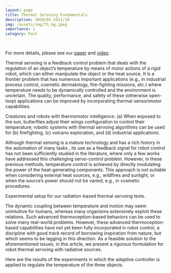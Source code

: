 ```yaml
---
layout: page
title: Thermal Servoing Fundamentals
description: 2020/01-2021/10
img: /assets/img/TS_bg.jpeg
importance: 1
category: Past
---
```


<p align="center">
<img class="img-fluid rounded z-depth-1" src="{{ '/assets/img/TS_video.gif' | relative_url }}" alt="" title="example image"/>
</p>  

For more details, please see our [paper](https://601318ff-63df-413d-983a-b8c13c4c1e60.filesusr.com/ugd/49b3f5_17bf17383fe94c7ea5c6b59d4d84ff64.pdf) and [video](https://www.youtube.com/watch?v=A0uWVN2cKwA).

Thermal servoing is a feedback control problem that deals with the regulation of an object’s temperature by means of motor actions of a rigid robot, which can either manipulate the object or the heat source. It is a frontier problem that
has numerous important applications (e.g., in industrial process control, cosmetic dermatology, fire-fighting missions, etc.) where temperature needs to be dynamically controlled and the environment is uncertain. The quality, performance, and safety of these (otherwise open-loop) applications can be improved by incorporating thermal sensorimotor capabilities.

<div class="row">
    <div class="col-sm mt-3 mt-md-0">
        <img class="img-fluid rounded z-depth-1" src="{{ '/assets/img/TS_illustration.png' | relative_url }}" alt="" title="example image"/>
    </div>
</div>

<div class="caption">
Creatures and robots with thermomotor intelligence: (a) When exposed to the sun, butterflies adjust their wings configuration to control their temperature; robotic systems with thermal servoing algorithms can be used for (b) firefighting, (c) volcano exploration, and (d) industrial applications.
</div>

Although thermal sensing is a mature technology and has a rich history in the automation of many tasks , its use as a feedback signal for robot control has not been sufficiently studied in the literature, where only a few works have addressed this challenging servo-control problem. However, in these previous methods, temperature control is achieved by directly modulating the power of the heat-generating components. This approach is not suitable when considering external heat sources, e.g., wildfires and sunlight, or when the source’s power should not be varied, e.g., in cosmetic procedures.

<div class="row">
    <div class="col-sm mt-3 mt-md-0">
        <img class="img-fluid rounded z-depth-1" src="{{ '/assets/img/TS_setup.png' | relative_url }}" alt="" title="example image"/>
    </div>
</div>
<div class="caption">
Experimental setup for our radiation-based thermal servoing tests.
</div>

The dynamic coupling between temperature and motion may seem unintuitive for humans, whereas many organisms extensively exploit these relations. Such advanced thermoception-based behaviors can be used to solve many real-world problems. However, these advanced thermoception-based capabilities have not yet been fully incorporated in robot control, a discipline with good track record of borrowing inspiration from nature, but which seems to be lagging in this direction. As a feasible solution to the aforementioned issues, in this article, we present a rigorous formulation for robot thermal servoing with radiative sources.

Here are the results of the experiments in which the adaptive controller is applied to regulate the temperature of the three objects.
<p align="center">
<img class="img-fluid rounded z-depth-1" src="{{ '/assets/img/TS_exp_plots.png' | relative_url }}" alt="" title="example image"/>
</p>  


<!-- <div class="row">
    <div class="col-sm mt-3 mt-md-0">
        <img class="img-fluid rounded z-depth-1" src="{{ '/assets/img/1.jpg' | relative_url }}" alt="" title="example image"/>
    </div>
    <div class="col-sm mt-3 mt-md-0">
        <img class="img-fluid rounded z-depth-1" src="{{ '/assets/img/3.jpg' | relative_url }}" alt="" title="example image"/>
    </div>
    <div class="col-sm mt-3 mt-md-0">
        <img class="img-fluid rounded z-depth-1" src="{{ '/assets/img/5.jpg' | relative_url }}" alt="" title="example image"/>
    </div>
</div>
<div class="caption">
    Caption photos easily. On the left, a road goes through a tunnel. Middle, leaves artistically fall in a hipster photoshoot. Right, in another hipster photoshoot, a lumberjack grasps a handful of pine needles.
</div>
<div class="row">
    <div class="col-sm mt-3 mt-md-0">
        <img class="img-fluid rounded z-depth-1" src="{{ '/assets/img/5.jpg' | relative_url }}" alt="" title="example image"/>
    </div>
</div>
<div class="caption">
    This image can also have a caption. It's like magic.
</div>

You can also put regular text between your rows of images.
Say you wanted to write a little bit about your project before you posted the rest of the images.
You describe how you toiled, sweated, *bled* for your project, and then... you reveal it's glory in the next row of images.


<div class="row justify-content-sm-center">
    <div class="col-sm-8 mt-3 mt-md-0">
        <img class="img-fluid rounded z-depth-1" src="{{ '/assets/img/6.jpg' | relative_url }}" alt="" title="example image"/>
    </div>
    <div class="col-sm-4 mt-3 mt-md-0">
        <img class="img-fluid rounded z-depth-1" src="{{ '/assets/img/11.jpg' | relative_url }}" alt="" title="example image"/>
    </div>
</div>
<div class="caption">
    You can also have artistically styled 2/3 + 1/3 images, like these.
</div> -->


<!-- The code is simple.
Just wrap your images with `<div class="col-sm">` and place them inside `<div class="row">` (read more about the <a href="https://getbootstrap.com/docs/4.4/layout/grid/">Bootstrap Grid</a> system).
To make images responsive, add `img-fluid` class to each; for rounded corners and shadows use `rounded` and `z-depth-1` classes.
Here's the code for the last row of images above:

```html
<div class="row justify-content-sm-center">
    <div class="col-sm-8 mt-3 mt-md-0">
        <img class="img-fluid rounded z-depth-1" src="{{ '/assets/img/6.jpg' | relative_url }}" alt="" title="example image"/>
    </div>
    <div class="col-sm-4 mt-3 mt-md-0">
        <img class="img-fluid rounded z-depth-1" src="{{ '/assets/img/11.jpg' | relative_url }}" alt="" title="example image"/>
    </div>
</div>
``` -->
